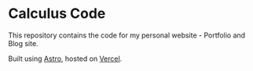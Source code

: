 # Calculus Code

This repository contains the code for my personal website - Portfolio and Blog site.

Built using [Astro](https://astro.build/), hosted on [Vercel](https://vercel.com/).